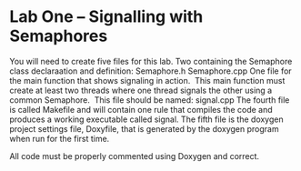 # Lab One – Signalling with Semaphores

You will need to create five files for this lab.
Two containing the Semaphore class declaraation and definition: 
Semaphore.h
Semaphore.cpp
One file for the main function that shows signaling in action.  This main function must create at least two threads where one thread signals the other using a common Semaphore.  This file should be named: signal.cpp
The fourth file is called Makefile and will contain one rule that compiles the code and produces a working executable called signal.
The fifth file is the doxygen project settings file, Doxyfile, that is generated by the doxygen program when run for the first time.

All code must be properly commented using Doxygen and correct.
